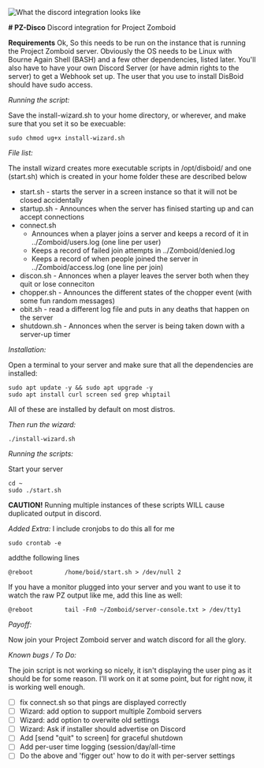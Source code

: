 
![What the discord integration looks like](https://i.imgur.com/Xa4TcU1.jpeg)

**# PZ-Disco**
Discord integration for Project Zomboid

**Requirements**
Ok, So this needs to be run on the instance that is running the Project Zomboid server.
Obviously the OS needs to be Linux with Bourne Again Shell (BASH) and a few other dependencies, listed later.
You'll also have to have your own Discord Server (or have admin rights to the server) to get a Webhook set up.
The user that you use to install DisBoid should have sudo access.

_Running the script:_

Save the install-wizard.sh to your home directory, or wherever, and make sure that you set it so be execuable:

```
sudo chmod ug+x install-wizard.sh
```

_File list:_

The install wizard creates more executable scripts in /opt/disboid/ and one (start.sh) which is created in your home folder these are described below

- start.sh - starts the server in a screen instance so that it will not be closed accidentally
- startup.sh - Announces when the server has finised starting up and can accept connections
- connect.sh
  - Announces when a player joins a server and keeps a record of it in ../Zomboid/users.log (one line per user)
  - Keeps a record of failed join attempts in ../Zomboid/denied.log
  - Keeps a record of when people joined the server in ../Zomboid/access.log (one line per join)
- discon.sh - Annonces when a player leaves the server both when they quit or lose conneciton
- chopper.sh - Announces the different states of the chopper event (with some fun random messages)
- obit.sh - read a different log file and puts in any deaths that happen on the server
- shutdown.sh - Annonces when the server is being taken down with a server-up timer

_Installation:_

Open a terminal to your server and make sure that all the dependencies are installed:

```
sudo apt update -y && sudo apt upgrade -y
sudo apt install curl screen sed grep whiptail
```

All of these are installed by default on most distros.

_Then run the wizard:_

```
./install-wizard.sh
```

_Running the scripts:_

Start your server

```
cd ~
sudo ./start.sh
```

**CAUTION!** Running multiple instances of these scripts WILL cause duplicated output in discord.

_Added Extra:_
I include cronjobs to do this all for me

```
sudo crontab -e
```

addthe following lines

```
@reboot         /home/boid/start.sh > /dev/null 2
```

If you have a monitor plugged into your server and you want to use it to watch the raw PZ output like me, add this line as well:

```
@reboot         tail -Fn0 ~/Zomboid/server-console.txt > /dev/tty1
```


_Payoff:_

Now join your Project Zomboid server and watch discord for all the glory.

_Known bugs / To Do:_

The join script is not working so nicely, it isn't displaying the user ping as it should be for some reason. I'll work on it at some point, but for right now, it is working well enough.
- [ ] fix connect.sh so that pings are displayed correctly
- [ ] Wizard: add option to support multiple Zomboid servers
- [ ] Wizard: add option to overwite old settings
- [ ] Wizard: Ask if installer should advertise on Discord
- [ ] Add [send "quit" to screen] for graceful shutdown
- [ ] Add per-user time logging (session/day/all-time
- [ ] Do the above and 'figger out' how to do it with per-server settings
